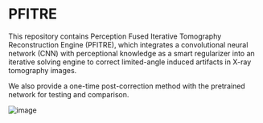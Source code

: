 # PFITRE

This repository contains Perception Fused Iterative Tomography Reconstruction Engine (PFITRE), which integrates a convolutional neural network (CNN) with perceptional knowledge as a smart regularizer into an iterative solving engine to correct limited-angle induced artifacts in X-ray tomography images. 

We also provide a one-time post-correction method with the pretrained network for testing and comparison.


![image](https://github.com/user-attachments/assets/c79f6bc1-97b4-4d0e-a25b-1504fd1dea57)
